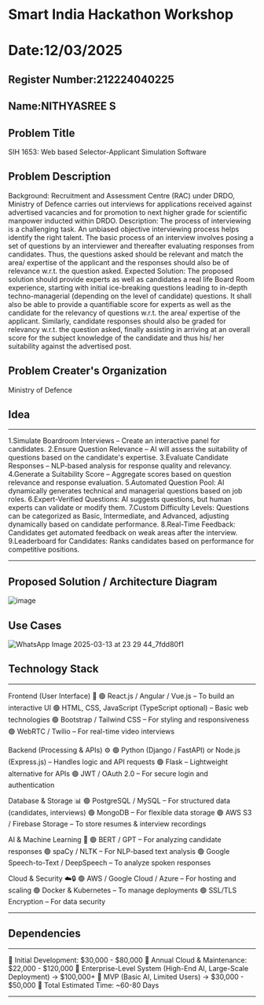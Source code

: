 # Smart India Hackathon Workshop
# Date:12/03/2025
## Register Number:212224040225
## Name:NITHYASREE S
## Problem Title
SIH 1653: Web based Selector-Applicant Simulation Software
## Problem Description
Background: Recruitment and Assessment Centre (RAC) under DRDO, Ministry of Defence carries out interviews for applications received against advertised vacancies and for promotion to next higher grade for scientific manpower inducted within DRDO. Description: The process of interviewing is a challenging task. An unbiased objective interviewing process helps identify the right talent. The basic process of an interview involves posing a set of questions by an interviewer and thereafter evaluating responses from candidates. Thus, the questions asked should be relevant and match the area/ expertise of the applicant and the responses should also be of relevance w.r.t. the question asked. Expected Solution: The proposed solution should provide experts as well as candidates a real life Board Room experience, starting with initial ice-breaking questions leading to in-depth techno-managerial (depending on the level of candidate) questions. It shall also be able to provide a quantifiable score for experts as well as the candidate for the relevancy of questions w.r.t. the area/ expertise of the applicant. Similarly, candidate responses should also be graded for relevancy w.r.t. the question asked, finally assisting in arriving at an overall score for the subject knowledge of the candidate and thus his/ her suitability against the advertised post.

## Problem Creater's Organization
Ministry of Defence

## Idea
******
1.Simulate Boardroom Interviews – Create an interactive panel for candidates.
2.Ensure Question Relevance – AI will assess the suitability of questions based on the candidate's expertise.
3.Evaluate Candidate Responses – NLP-based analysis for response quality and relevancy.
4.Generate a Suitability Score – Aggregate scores based on question relevance and response evaluation.
5.Automated Question Pool: AI dynamically generates technical and managerial questions based on job roles.
6.Expert-Verified Questions: AI suggests questions, but human experts can validate or modify them.
7.Custom Difficulty Levels: Questions can be categorized as Basic, Intermediate, and Advanced, adjusting dynamically based on candidate performance.
8.Real-Time Feedback: Candidates get automated feedback on weak areas after the interview.
9.Leaderboard for Candidates: Ranks candidates based on performance for competitive positions.
*****
## Proposed Solution / Architecture Diagram
![image](https://github.com/user-attachments/assets/ba94ad9d-0396-4b84-987d-375d5053caaa)


## Use Cases
![WhatsApp Image 2025-03-13 at 23 29 44_7fdd80f1](https://github.com/user-attachments/assets/a5788114-3770-48f9-87e9-752593378ae1)


## Technology Stack
*******
Frontend (User Interface) 🎨
🟢 React.js / Angular / Vue.js – To build an interactive UI
🟢 HTML, CSS, JavaScript (TypeScript optional) – Basic web technologies
🟢 Bootstrap / Tailwind CSS – For styling and responsiveness
🟢 WebRTC / Twilio – For real-time video interviews

Backend (Processing & APIs) ⚙️
🟢 Python (Django / FastAPI) or Node.js (Express.js) – Handles logic and API requests
🟢 Flask – Lightweight alternative for APIs
🟢 JWT / OAuth 2.0 – For secure login and authentication

Database & Storage 📊
🟢 PostgreSQL / MySQL – For structured data (candidates, interviews)
🟢 MongoDB – For flexible data storage
🟢 AWS S3 / Firebase Storage – To store resumes & interview recordings

AI & Machine Learning 🤖
🟢 BERT / GPT – For analyzing candidate responses
🟢 spaCy / NLTK – For NLP-based text analysis
🟢 Google Speech-to-Text / DeepSpeech – To analyze spoken responses

Cloud & Security ☁️🔒
🟢 AWS / Google Cloud / Azure – For hosting and scaling
🟢 Docker & Kubernetes – To manage deployments
🟢 SSL/TLS Encryption – For data security
******
## Dependencies
******
📌 Initial Development: $30,000 - $80,000
📌 Annual Cloud & Maintenance: $22,000 - $120,000
🚀 Enterprise-Level System (High-End AI, Large-Scale Deployment) → $100,000+
🚀 MVP (Basic AI, Limited Users) → $30,000 - $50,000
🔹 Total Estimated Time: ~60-80 Days
*******

